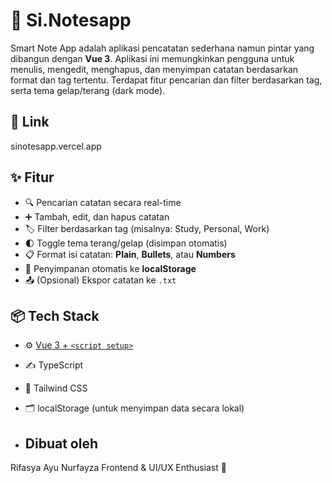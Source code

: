 # 📝 Si.Notesapp

Smart Note App adalah aplikasi pencatatan sederhana namun pintar yang dibangun dengan **Vue 3**. Aplikasi ini memungkinkan pengguna untuk menulis, mengedit, menghapus, dan menyimpan catatan berdasarkan format dan tag tertentu. Terdapat fitur pencarian dan filter berdasarkan tag, serta tema gelap/terang (dark mode).

## 🔗 Link
sinotesapp.vercel.app

## ✨ Fitur

- 🔍 Pencarian catatan secara real-time
- ➕ Tambah, edit, dan hapus catatan
- 🏷️ Filter berdasarkan tag (misalnya: Study, Personal, Work)
- 🌓 Toggle tema terang/gelap (disimpan otomatis)
- 📋 Format isi catatan: **Plain**, **Bullets**, atau **Numbers**
- 💾 Penyimpanan otomatis ke **localStorage**
- 📤 (Opsional) Ekspor catatan ke `.txt`

## 📦 Tech Stack

- ⚙️ [Vue 3 + `<script setup>`](https://vuejs.org/)
- ✍️ TypeScript
- 🎨 Tailwind CSS
- 🗂️ localStorage (untuk menyimpan data secara lokal)

- ## Dibuat oleh
Rifasya Ayu Nurfayza
Frontend & UI/UX Enthusiast 🌸
